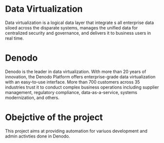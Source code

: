 # Data Virtualization

Data virtualization is a logical data layer that integrate
s all enterprise data siloed across the disparate systems, manages the unified data for centralized security and governance, and delivers it to business users in real time.

# Denodo
Denodo is the leader in data virtualization. With more than 20 years of innovation, the Denodo Platform offers enterprise-grade data virtualization with an easy-to-use interface. More than 700 customers across 35 industries trust it to conduct complex business operations including supplier management, regulatory compliance, data-as-a-service, systems modernization, and others.

# Obejctive of the project
This project aims at providing automation for variuos development and admin activties done in Denodo.

